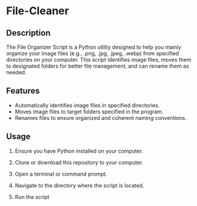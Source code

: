 # File-Cleaner

## Description
The File Organizer Script is a Python utility designed to help you mainly organize your image files (e.g., .png, .jpg, .jpeg, .webp) from specified directories on your computer. This script identifies image files, moves them to designated folders for better file management, and can rename them as needed.

## Features
- Automatically identifies image files in specified directories.
- Moves image files to target folders specified in the program.
- Renames files to ensure organized and coherent naming conventions.

## Usage
1. Ensure you have Python installed on your computer.

2. Clone or download this repository to your computer.

3. Open a terminal or command prompt.

4. Navigate to the directory where the script is located.

5. Run the script
